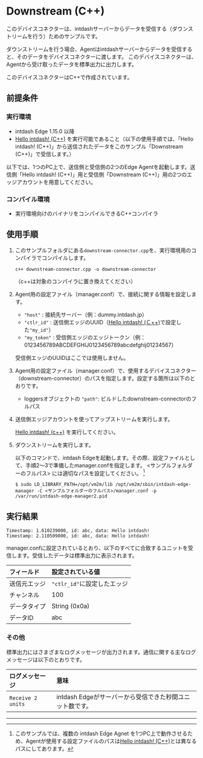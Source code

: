 Downstream (C++)
================

このデバイスコネクターは、intdashサーバーからデータを受信する（ダウンストリームを行う）ためのサンプルです。

ダウンストリームを行う場合、Agentはintdashサーバーからデータを受信すると、そのデータをデバイスコネクターに渡します。
このデバイスコネクターは、Agentから受け取ったデータを標準出力に出力します。

このデバイスコネクターはC++で作成されています。


## 前提条件

### 実行環境
- intdash Edge 1.15.0 以降
- [Hello intdash! (C++)](../hello-intdash/README_ja.md) を実行可能であること（以下の使用手順では、「Hello intdash! (C++)」から送信されたデータをこのサンプル「Downstream (C++)」で受信します。）

以下では、1つのPC上で、送信側と受信側の2つのEdge Agentを起動します。送信側「Hello intdash! (C++)」用と受信側「Downstream (C++)」用の2つのエッジアカウントを用意してください。

### コンパイル環境
- 実行環境向けのバイナリをコンパイルできるC++コンパイラ

## 使用手順

1. このサンプルフォルダにある`downstream-connector.cpp`を、実行環境用のコンパイラでコンパイルします。
    ```
    c++ downstream-connector.cpp -o downstream-connector
    ``` 
    （c++は対象のコンパイラに置き換えてください）

2. Agent用の設定ファイル（manager.conf）で、接続に関する情報を設定します。

    - `"host"` : 接続先サーバー（例：dummy.intdash.jp）
    - `"ctlr_id"` : 送信側エッジのUUID（[Hello intdash! (Ｃ++)](../hello-intdash/README_ja.md)で設定した`"my_id"`）
    - `"my_token"` : 受信側エッジのエッジトークン（例：0123456789ABCDEFGHIJ0123456789abcdefghij01234567）

   受信側エッジのUUIDはここでは使用しません。

3. Agent用の設定ファイル（manager.conf）で、使用するデバイスコネクター（downstream-connector）のパスを指定します。設定する箇所は以下のとおりです。

    - loggersオブジェクトの `"path"`: ビルドしたdownstream-connectorのフルパス

4. 送信側エッジアカウントを使ってアップストリームを実行します。

    [Hello intdash! (c++)](../hello-intdash/README_ja.md) を実行してください。

5. ダウンストリームを実行します。

    以下のコマンドで、intdash Edgeを起動します。その際、設定ファイルとして、手順2～3で準備したmanager.confを指定します。
    <サンプルフォルダーのフルパス> には適切なパスを設定してください。 [^1]

    ```
    $ sudo LD_LIBRARY_PATH=/opt/vm2m/lib /opt/vm2m/sbin/intdash-edge-manager -C <サンプルフォルダーのフルパス>/manager.conf -p /var/run/intdash-edge-manager2.pid
    ```

## 実行結果


```
Timestamp: 1.610239000, id: abc, data: Hello intdash!
Timestamp: 2.110509000, id: abc, data: Hello intdash!
```

manager.confに設定されているとおり、以下のすべてに合致するユニットを受信します。受信したデータは標準出力に表示されます。


| フィールド            | 設定されている値          |
|:-------------------|:-----------------------|
| 送信元エッジ         | `"ctlr_id"`に設定したエッジ |
| チャンネル           | 100                    |
| データタイプ         | String (0x0a)          |
| データID            | abc                    |


### その他

標準出力にはさまざまなログメッセージが出力されます。通信に関する主なログメッセージは以下のとおりです。

| ログメッセージ                                          | 意味                                                                              |
|:----------------------------------------------------|:----------------------------------------------------------------------------------|
| `Receive 2 units`      | intdash Edgeがサーバーから受信できた秒間ユニット数です。                          |

---
[^1]: このサンプルでは、複数の intdash Edge Agnet を1つPC上で動作させるため、Agentが使用する設定ファイルのパスは[Hello intdash! (C++)](../hello-intdash/README_ja.md)とは異なるパスにしてあります。